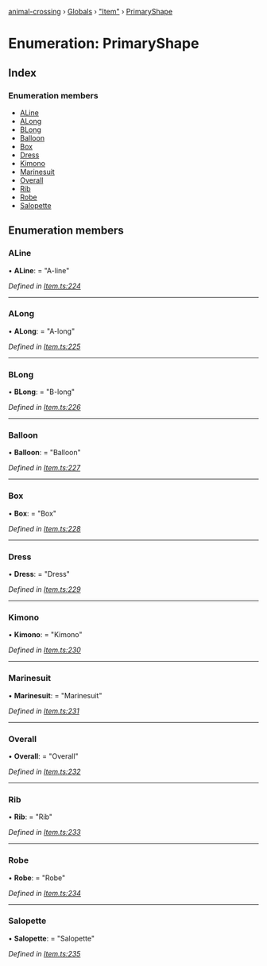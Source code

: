 [animal-crossing](../README.md) › [Globals](../globals.md) › ["Item"](../modules/_item_.md) › [PrimaryShape](_item_.primaryshape.md)

# Enumeration: PrimaryShape

## Index

### Enumeration members

* [ALine](_item_.primaryshape.md#aline)
* [ALong](_item_.primaryshape.md#along)
* [BLong](_item_.primaryshape.md#blong)
* [Balloon](_item_.primaryshape.md#balloon)
* [Box](_item_.primaryshape.md#box)
* [Dress](_item_.primaryshape.md#dress)
* [Kimono](_item_.primaryshape.md#kimono)
* [Marinesuit](_item_.primaryshape.md#marinesuit)
* [Overall](_item_.primaryshape.md#overall)
* [Rib](_item_.primaryshape.md#rib)
* [Robe](_item_.primaryshape.md#robe)
* [Salopette](_item_.primaryshape.md#salopette)

## Enumeration members

###  ALine

• **ALine**: = "A-line"

*Defined in [Item.ts:224](https://github.com/Norviah/animal-crossing/blob/738a792/module/types/Item.ts#L224)*

___

###  ALong

• **ALong**: = "A-long"

*Defined in [Item.ts:225](https://github.com/Norviah/animal-crossing/blob/738a792/module/types/Item.ts#L225)*

___

###  BLong

• **BLong**: = "B-long"

*Defined in [Item.ts:226](https://github.com/Norviah/animal-crossing/blob/738a792/module/types/Item.ts#L226)*

___

###  Balloon

• **Balloon**: = "Balloon"

*Defined in [Item.ts:227](https://github.com/Norviah/animal-crossing/blob/738a792/module/types/Item.ts#L227)*

___

###  Box

• **Box**: = "Box"

*Defined in [Item.ts:228](https://github.com/Norviah/animal-crossing/blob/738a792/module/types/Item.ts#L228)*

___

###  Dress

• **Dress**: = "Dress"

*Defined in [Item.ts:229](https://github.com/Norviah/animal-crossing/blob/738a792/module/types/Item.ts#L229)*

___

###  Kimono

• **Kimono**: = "Kimono"

*Defined in [Item.ts:230](https://github.com/Norviah/animal-crossing/blob/738a792/module/types/Item.ts#L230)*

___

###  Marinesuit

• **Marinesuit**: = "Marinesuit"

*Defined in [Item.ts:231](https://github.com/Norviah/animal-crossing/blob/738a792/module/types/Item.ts#L231)*

___

###  Overall

• **Overall**: = "Overall"

*Defined in [Item.ts:232](https://github.com/Norviah/animal-crossing/blob/738a792/module/types/Item.ts#L232)*

___

###  Rib

• **Rib**: = "Rib"

*Defined in [Item.ts:233](https://github.com/Norviah/animal-crossing/blob/738a792/module/types/Item.ts#L233)*

___

###  Robe

• **Robe**: = "Robe"

*Defined in [Item.ts:234](https://github.com/Norviah/animal-crossing/blob/738a792/module/types/Item.ts#L234)*

___

###  Salopette

• **Salopette**: = "Salopette"

*Defined in [Item.ts:235](https://github.com/Norviah/animal-crossing/blob/738a792/module/types/Item.ts#L235)*
